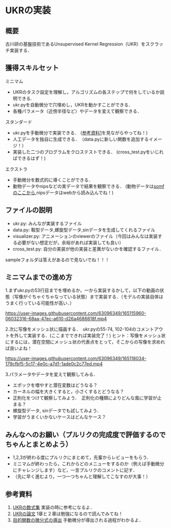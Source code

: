 # UKRの実装

## 概要
古川研の基盤技術であるUnsupervised Kernel Regression（UKR）をスクラッチ実装する．

## 獲得スキルセット
ミニマム
- UKRのタスク設定を理解し，アルゴリズムの各ステップで何をしているか説明できる.
- ukr.pyを自動微分で穴埋めし，UKRを動かすことができる．
- 各種パラメータ（近傍半径など）やデータを変えて観察できる．

スタンダード
- ukr.pyを手動微分で実装できる． ([参考資料1](https://github.com/furukawa-laboratory/rookies_workout_2021/blob/main/ukr/UKR_formula.pdf)を見ながらやってね！)
- 人工データを独自に生成できる．　（data.pyに新しい関数を追加するイメージ！）
- 実装した二つのプログラムをクロステストできる． (cross_test.pyをいじればできるはず！)

エクストラ
- 手動微分を数式的に導くことができる．
- 動物データやnipsなどの実データで結果を観察できる． (動物データは[somfのここから](https://github.com/furukawa-laboratory/somf/blob/master/libs/datasets/artificial/animal.py),nipsデータはwebから読み込んでね！)

## ファイルの説明 
- ukr.py: みんなが実装するファイル<br>
- data.py: 鞍型データ,螺旋型データ,sinデータを生成してくれるファイル<br>
- visualizer.py: アニメーションのviewerのファイル（今回はみんなは実装する必要がない想定だが，余裕があれば実装しても良い）<br>
- cross_test.py: 自分の実装が他の実装と差異がないかを確認するファイル．<br>

sampleフォルダは答えがあるので見ないでね！！！

## ミニマムまでの進め方
1.まずukr.pyの53行目までを埋めるか，一から実装するかして，以下の動画の状態（写像がぐちゃぐちゃなっている状態）まで実装する．（モデルの実装自体はうまく行っている可能性が高い．）

https://user-images.githubusercontent.com/63096349/165115960-06032316-68aa-47ec-a610-d26a4686818f.mp4

2.次に写像をメッシュ状に描画する．　ukr.pyの55-74, 102-104のコメントアウトを外して実装する．(ここまでできれば実装完了！)
ヒント：写像をメッシュ状にするには，潜在空間にメッシュ状の代表点をとって，そこからの写像を求めれば良いよね！

https://user-images.githubusercontent.com/63096349/165118034-179cfbf5-5c17-4e0c-a7d1-1ade0c2c77ed.mp4

3.パラメータやデータを変えて観察してみる．
- エポックを増やすと潜在変数はどうなる？
- カーネルの幅を大きくすると，小さくするとどうなる？
- 正則化をつけて観察してみよう．　正則化の種類によりどんな風に学習が止まる？
- 螺旋型データ, sinデータでも試してみよう．
- 学習がうまくいかないケースはどんなケース？

## みんなへのお願い（プルリクの完成度で評価するのでちゃんとまとめよう）
- 1,2,3が終わる度にプルリクにまとめて，先輩からレビューをもらう．
- ミニマムが終わったら，これからどのメニューをするのか（例えば手動微分にチャレンジします）など，一言プルリクのコメントに記す．
- （先に早く進むより，一つ一つちゃんと理解してこなすのが大事！）

## 参考資料
1. [UKRの数式集](https://github.com/furukawa-laboratory/rookies_workout_2021/blob/main/ukr/UKR_formula.pdf) 実装の時に参考になるよ．
2. [UKRの論文](https://www.sciencedirect.com/science/article/abs/pii/S0925231206004802)  1章と２章は勉強になるので読んでみてね！
3. [目的関数の微分式の導出](https://github.com/furukawa-laboratory/KSE/blob/master/documents/folulary/kse%E5%85%AC%E5%BC%8F%E9%9B%86%E3%81%A8%E6%A4%9C%E7%AE%971.pdf)  手動微分が導出される過程がわかるよ．
